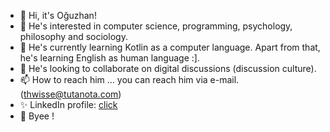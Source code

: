 - 🤝 Hi, it's Oğuzhan!
- 👀 He's interested in computer science, programming, psychology, philosophy and sociology. 
- 🌱 He's currently learning Kotlin as a computer language. Apart from that, he's learning English as human language :]. 
- 💞️ He's looking to collaborate on digital discussions (discussion culture).
- 📫 How to reach him ... you can reach him via e-mail. (thwisse@tutanota.com)
- ✨ LinkedIn profile: [click](https://www.linkedin.com/in/thwisse)
- 👋 Byee !

<!---
thwisse/thwisse is a ✨ special ✨ repository because its `README.md` (this file) appears on your GitHub profile.
You can click the Preview link to take a look at your changes.
--->
